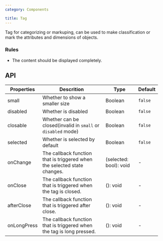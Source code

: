 ```yaml
---
category: Components

title: Tag
---
```


Tag for categorizing or markuping, can be used to make classification or mark the attributes and dimensions of objects.

### Rules

- The content should be displayed completely.

## API

Properties | Descrition | Type | Default
-----------|------------|------|--------
| small   |  Whether to show a smaller size  |   Boolean    |  `false`  |
| disabled   | Whether is disabled      | Boolean |    `false`  |
| closable   | Whether can be closed(invalid in `small` or `disabled` mode) | Boolean | `false` |
| selected   | Whether is selected by default     | Boolean |   `false`  |
| onChange   | The callback function that is triggered when the selected state changes. | (selected: bool): void |   -  |
| onClose   | The callback function that is triggered when the tag is closed. | (): void |   -  |
| afterClose   | The callback function that is triggered after close. | (): void |   -  |
| onLongPress   | The callback function that is triggered when the tag is long pressed. | (): void |   -  |